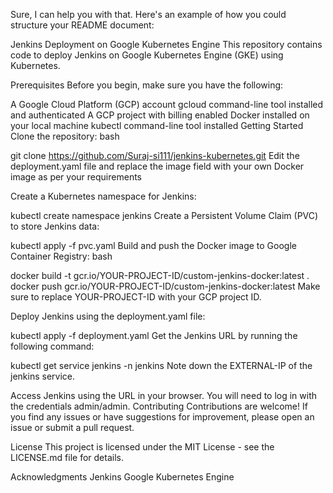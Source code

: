
Sure, I can help you with that. Here's an example of how you could structure your README document:

Jenkins Deployment on Google Kubernetes Engine
This repository contains code to deploy Jenkins on Google Kubernetes Engine (GKE) using Kubernetes.

Prerequisites
Before you begin, make sure you have the following:

A Google Cloud Platform (GCP) account
gcloud command-line tool installed and authenticated
A GCP project with billing enabled
Docker installed on your local machine
kubectl command-line tool installed
Getting Started
Clone the repository:
bash
 
git clone https://github.com/Suraj-si111/jenkins-kubernetes.git
Edit the deployment.yaml file and replace the image field with your own Docker image as per your requirements

Create a Kubernetes namespace for Jenkins:

kubectl create namespace jenkins
Create a Persistent Volume Claim (PVC) to store Jenkins data:
 
kubectl apply -f pvc.yaml
Build and push the Docker image to Google Container Registry:
bash
 
docker build -t gcr.io/YOUR-PROJECT-ID/custom-jenkins-docker:latest .
docker push gcr.io/YOUR-PROJECT-ID/custom-jenkins-docker:latest
Make sure to replace YOUR-PROJECT-ID with your GCP project ID.

Deploy Jenkins using the deployment.yaml file:
 
kubectl apply -f deployment.yaml
Get the Jenkins URL by running the following command:
  
 
kubectl get service jenkins -n jenkins
Note down the EXTERNAL-IP of the jenkins service.

Access Jenkins using the URL in your browser. You will need to log in with the credentials admin/admin.
Contributing
Contributions are welcome! If you find any issues or have suggestions for improvement, please open an issue or submit a pull request.

License
This project is licensed under the MIT License - see the LICENSE.md file for details.

Acknowledgments
Jenkins
Google Kubernetes Engine
